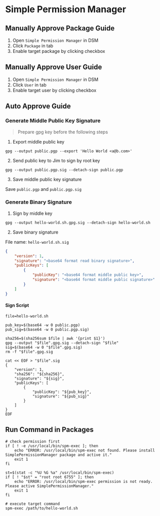 # Simple Permission Manager

## Manually Approve Package Guide

1. Open `Simple Permission Manager` in DSM
2. Click `Package` in tab
3. Enable target package by clicking checkbox

## Manually Approve User Guide

1. Open `Simple Permission Manager` in DSM
2. Click `User` in tab
3. Enable target user by clicking checkbox

## Auto Approve Guide

### Generate Middle Public Key Signature

> Prepare gpg key before the following steps

1. Export middle public key

```shell
gpg --output public.pgp --export 'Hello World <a@b.com>'
```

2. Send public key to Jim to sign by root key

```shell
gpg --output public.pgp.sig --detach-sign public.pgp
```

3. Save middle public key signature

Save `public.pgp` and `public.pgp.sig`

### Generate Binary Signature

1. Sign by middle key

```shell
gpg --output hello-world.sh.gpg.sig --detach-sign hello-world.sh
```

2. Save binary signature

File name: `hello-world.sh.sig`

```json
{
    "version": 1,
    "signature": "<base64 format read binary signature>",
    "publicKeys": [
        {
            "publicKey": "<base64 format middle public key>",
            "signature": "<base64 format middle public signature>"
        }
    ]
}
```

#### Sign Script

```shell
file=hello-world.sh

pub_key=$(base64 -w 0 public.pgp)
pub_sig=$(base64 -w 0 public.pgp.sig)

sha256=$(sha256sum $file | awk '{print $1}')
gpg --output "$file".gpg.sig --detach-sign "$file"
sig=$(base64 -w 0 "$file".gpg.sig)
rm -f "$file".gpg.sig

cat << EOF > "$file".sig
{
    "version": 1,
    "sha256": "${sha256}",
    "signature": "${sig}",
    "publicKeys": [
        {
            "publicKey": "${pub_key}",
            "signature": "${pub_sig}"
        }
    ]
}
EOF
```

## Run Command in Packages

```
# check permission first
if [ ! -e /usr/local/bin/spm-exec ]; then
    echo "ERROR: /usr/local/bin/spm-exec not found. Please install SimplePermissionManager package and active it."
    exit 1
fi

st=$(stat -c "%U %G %a" /usr/local/bin/spm-exec)
if [ ! "$st" = "root root 6755" ]; then
    echo "ERROR: /usr/local/bin/spm-exec permission is not ready. Please active SimplePermissionManager."
    exit 1
fi

# execute target command
spm-exec /path/to/hello-world.sh
```